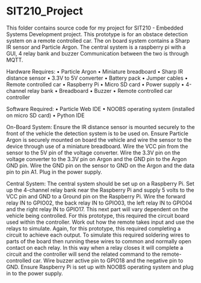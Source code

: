 # SIT210_Project
This folder contains source code for my project for SIT210 - Embedded Systems Development project.
This prototype is for an obstace detection system on a remote controlled car.
The on board system contains a Sharp IR sensor and Particle Argon.
The central system is a raspberry pi with a GUI, 4 relay bank and buzzer
Communication between the two is through MQTT.

Hardware Requires:
•	Particle Argon
•	Miniature breadboard
•	Sharp IR distance sensor
•	3.3V to 5V converter
•	Battery pack
•	Jumper cables
•	Remote controlled car
•	Raspberry Pi 
•	Micro SD card
•	Power supply
•	4-channel relay bank
•	Breadboard
•	Buzzer
•	Remote controlled car controller

Software Required:
•	Particle Web IDE
•	NOOBS operating system (installed on micro SD card)
•	Python IDE

On-Board System:
Ensure the IR distance sensor is mounted securely to the front of the vehicle the detection system is to be used on. 
Ensure Particle Argon is securely mounted on board the vehicle and wire the sensor to the device through use of a miniature breadboard. 
Wire the VCC pin from the sensor to the 5V pin of the voltage converter. 
Wire the 3.3V pin on the voltage converter to the 3.3V pin on Argon and the GND pin to the Argon GND pin. 
Wire the GND pin on the sensor to GND on the Argon and the data pin to pin A1. 
Plug in the power supply.

Central System:
The central system should be set up on a Raspberry Pi. 
Set up the 4-channel relay bank near the Raspberry Pi and supply 5 volts to the VCC pin and GND to a Ground pin on the Raspberry Pi. 
Wire the forward relay IN to GPIO02, the back relay IN to GPIO03, the left relay IN to GPIO04 and the right relay IN to GPIO17. 
This next part will vary dependent on the vehicle being controlled. 
For this prototype, this required the circuit board used within the controller. 
Work out how the remote takes input and use the relays to simulate. 
Again, for this prototype, this required completing a circuit to achieve each output. 
To simulate this required soldering wires to parts of the board then running these wires to common and normally open contact on each relay. 
In this way when a relay closes it will complete a circuit and the controller will send the related command to the remote-controlled car. 
Wire buzzer active pin to GPIO18 and the negative pin to GND. 
Ensure Raspberry Pi is set up with NOOBS operating system and plug in to the power supply.
